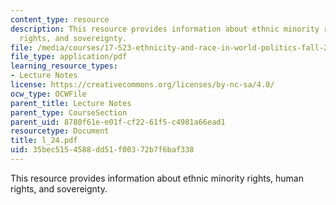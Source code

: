 ```yaml
---
content_type: resource
description: This resource provides information about ethnic minority rights, human
  rights, and sovereignty.
file: /media/courses/17-523-ethnicity-and-race-in-world-politics-fall-2005/35bec5154588dd51f00372b7f6baf338_l_24.pdf
file_type: application/pdf
learning_resource_types:
- Lecture Notes
license: https://creativecommons.org/licenses/by-nc-sa/4.0/
ocw_type: OCWFile
parent_title: Lecture Notes
parent_type: CourseSection
parent_uid: 8780f61e-e01f-cf22-61f5-c4981a66ead1
resourcetype: Document
title: l_24.pdf
uid: 35bec515-4588-dd51-f003-72b7f6baf338
---
```

This resource provides information about ethnic minority rights, human rights, and sovereignty.